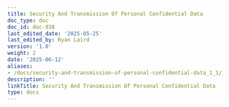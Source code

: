 ```yaml
---
title: Security And Transmission Of Personal Confidential Data
doc_type: doc
doc_id: doc-938
last_edited_date: '2025-05-25'
last_edited_by: Ryan Laird
version: '1.0'
weight: 2
date: '2025-06-12'
aliases:
- /docs/security-and-transmission-of-personal-confidential-data_1_1/
description: ''
linkTitle: Security And Transmission Of Personal Confidential Data
type: docs
---
```


<!-- Unsupported block type: unsupported -->
